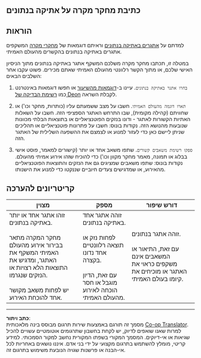 <!--
CO_OP_TRANSLATOR_METADATA:
{
  "original_hash": "b588c0fc73014f52520c666efc3e0cc3",
  "translation_date": "2025-08-28T15:57:16+00:00",
  "source_file": "1-Introduction/02-ethics/assignment.md",
  "language_code": "he"
}
-->
## כתיבת מחקר מקרה על אתיקה בנתונים

## הוראות

למדתם על [אתגרים באתיקה בנתונים](README.md#2-ethics-challenges) וראיתם דוגמאות של [מחקרי מקרה](README.md#3-case-studies) המשקפים אתגרים באתיקה בנתונים בהקשרים מהעולם האמיתי.

במטלה זו, תכתבו מחקר מקרה משלכם המשקף אתגר באתיקה בנתונים מתוך הניסיון האישי שלכם, או מתוך הקשר רלוונטי מהעולם האמיתי שאתם מכירים. פשוט עקבו אחר השלבים הבאים:

1. `בחרו אתגר באתיקה בנתונים`. עיינו ב-[דוגמאות מהשיעור](README.md#2-ethics-challenges) או חפשו דוגמאות באינטרנט כמו [רשימת הבדיקה של Deon](https://deon.drivendata.org/examples/) לקבלת השראה.

2. `תארו דוגמה מהעולם האמיתי`. חשבו על מצב ששמעתם עליו (כותרות, מחקר וכו') או שחוויתם (קהילה מקומית), שבו התרחש האתגר הספציפי הזה. חשבו על השאלות האתיות הקשורות לאתגר - ודונו בנזקים הפוטנציאליים או בתוצאות הבלתי מכוונות שנובעות מהנושא הזה. נקודות בונוס: חשבו על פתרונות פוטנציאליים או תהליכים שניתן ליישם כאן כדי לעזור למנוע או לצמצם את ההשפעה השלילית של האתגר הזה.

3. `ספקו רשימת משאבים קשורים`. שתפו משאב אחד או יותר (קישורים למאמר, פוסט אישי בבלוג או תמונה, מאמר מחקר מקוון וכו') כדי להוכיח שזהו אירוע אמיתי מהעולם. נקודות בונוס: שתפו משאבים שמציגים גם את הנזקים והתוצאות הפוטנציאליים מהאירוע, או שמדגישים צעדים חיוביים שננקטו כדי למנוע את הישנותו.



## קריטריונים להערכה

מצוין | מספק | דורש שיפור
--- | --- | -- |
זוהו אתגר אחד או יותר באתיקה בנתונים. <br/> <br/> מחקר המקרה מתאר בבירור אירוע מהעולם האמיתי המשקף את האתגר, ומדגיש את התוצאות הלא רצויות או הנזקים שנגרמו. <br/><br/> יש לפחות משאב מקושר אחד להוכחת האירוע. | זוהה אתגר אחד באתיקה בנתונים. <br/><br/> לפחות נזק או תוצאה רלוונטיים אחד נדונו בקצרה. <br/><br/> עם זאת, הדיון מוגבל או חסר הוכחה לאירוע מהעולם האמיתי. | זוהה אתגר בנתונים. <br/><br/> עם זאת, התיאור או המשאבים אינם משקפים כראוי את האתגר או מוכיחים את קיומו בעולם האמיתי. | 

---

**כתב ויתור**:  
מסמך זה תורגם באמצעות שירות תרגום מבוסס בינה מלאכותית [Co-op Translator](https://github.com/Azure/co-op-translator). למרות שאנו שואפים לדיוק, יש לקחת בחשבון שתרגומים אוטומטיים עשויים להכיל שגיאות או אי-דיוקים. המסמך המקורי בשפתו המקורית נחשב למקור הסמכותי. למידע קריטי, מומלץ להשתמש בתרגום מקצועי על ידי בני אדם. איננו נושאים באחריות לכל אי-הבנה או פרשנות שגויה הנובעת משימוש בתרגום זה.